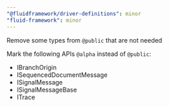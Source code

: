 ```yaml
---
"@fluidframework/driver-definitions": minor
"fluid-framework": minor
---
```


Remove some types from `@public` that are not needed

Mark the following APIs `@alpha` instead of `@public`:

-   IBranchOrigin
-   ISequencedDocumentMessage
-   ISignalMessage
-   ISignalMessageBase
-   ITrace
